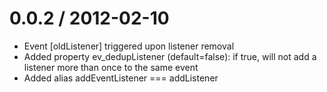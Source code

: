 0.0.2 / 2012-02-10
==================

  * Event [oldListener] triggered upon listener removal
  * Added property ev_dedupListener (default=false): if true, will not add a listener more than once to the same event
  * Added alias addEventListener === addListener